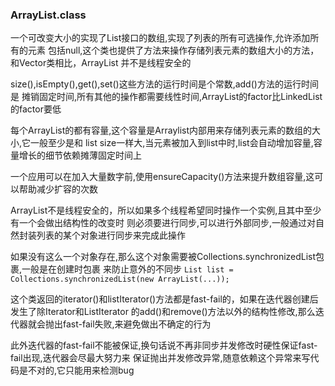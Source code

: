 ### ArrayList.class
一个可改变大小的实现了List接口的数组,实现了列表的所有可选操作,允许添加所有的元素
包括null,这个类也提供了方法来操作存储列表元素的数组大小的方法，和Vector类相比，ArrayList
并不是线程安全的

size(),isEmpty(),get(),set()这些方法的运行时间是个常数,add()方法的运行时间是
摊销固定时间,所有其他的操作都需要线性时间,ArrayList的factor比LinkedList的factor要低

每个ArrayList的都有容量,这个容量是Arraylist内部用来存储列表元素的数组的大小,它一般至少是和
list size一样大,当元素被加入到list中时,list会自动增加容量,容量增长的细节依赖摊薄固定时间上

一个应用可以在加入大量数字前,使用ensureCapacity()方法来提升数组容量,这可以帮助减少扩容的次数

ArrayList不是线程安全的，所以如果多个线程希望同时操作一个实例,且其中至少有一个会做出结构性的改变时
则必须要进行同步,可以进行外部同步,一般通过对自然封装列表的某个对象进行同步来完成此操作

如果没有这么一个对象存在,那么这个对象需要被Collections.synchronizedList包裹,一般是在创建时包裹
来防止意外的不同步 `List list = Collections.synchronizedList(new ArrayList(...));`

这个类返回的iterator()和listIterator()方法都是fast-fail的，如果在迭代器创建后发生了除Iterator和ListIterator
的add()和remove()方法以外的结构性修改,那么迭代器就会抛出fast-fail失败,来避免做出不确定的行为

此外迭代器的fast-fail不能被保证,换句话说不再非同步并发修改时硬性保证fast-fail出现,迭代器会尽最大努力来
保证抛出并发修改异常,随意依赖这个异常来写代码是不对的,它只能用来检测bug
